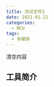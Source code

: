 ```yaml
---
title: 测试文件2
date: 2021-01-21
categories:
  - MCU
tags:
  - 多媒体
---
```

清空内容

<!-- more -->

## 工具简介
